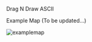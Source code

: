 Drag N Draw ASCII

Example Map (To be updated...)

![examplemap](https://github.com/wawa1474/Drag-N-Draw-Java/blob/master/Example.png)
